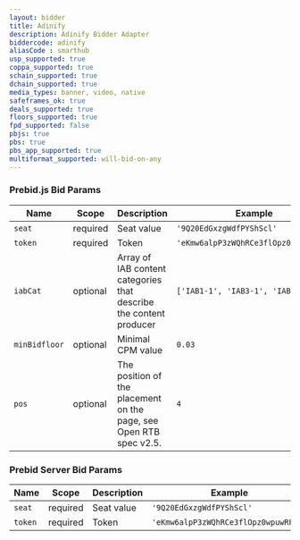```yaml
---
layout: bidder
title: Adinify
description: Adinify Bidder Adapter
biddercode: adinify
aliasCode : smarthub
usp_supported: true
coppa_supported: true
schain_supported: true
dchain_supported: true
media_types: banner, video, native
safeframes_ok: true
deals_supported: true
floors_supported: true
fpd_supported: false
pbjs: true
pbs: true
pbs_app_supported: true
multiformat_supported: will-bid-on-any
---
```


### Prebid.js Bid Params


| Name          | Scope    | Description                     | Example                             | Type      |
|---------------|----------|---------------------------------|-------------------------------------|-----------|
| `seat`        | required | Seat value                      | `'9Q20EdGxzgWdfPYShScl'`            | `string`  |
| `token`       | required | Token                           | `'eKmw6alpP3zWQhRCe3flOpz0wpuwRFjW'` | `string`  |
| `iabCat`      | optional | Array of IAB content categories that describe the content producer | `['IAB1-1', 'IAB3-1', 'IAB4-3']` | `Array(String)` |
| `minBidfloor`  | optional | Minimal CPM value               | `0.03`                              | `float`    |
| `pos`         | optional | The position of the placement on the page, see Open RTB spec v2.5.  | `4` | `number`  |

### Prebid Server Bid Params


| Name          | Scope    | Description         | Example                              | Type     |
|---------------|----------|---------------------|--------------------------------------|----------|
| `seat`        | required | Seat value          | `'9Q20EdGxzgWdfPYShScl'`             | `string` |
| `token`       | required | Token               | `'eKmw6alpP3zWQhRCe3flOpz0wpuwRFjW'` | `string` |

